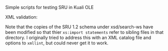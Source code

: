Simple scripts for testing SRU in Kuali OLE


XML validation:

Note that the copies of the SRU 1.2 schema under xsd/search-ws 
have been modified so that thier `xs:import statements` refer
to sibling files in that directory. I originally tried to
address this with an XML catalog file and options to `xmllint`,
but could never get it to work.
